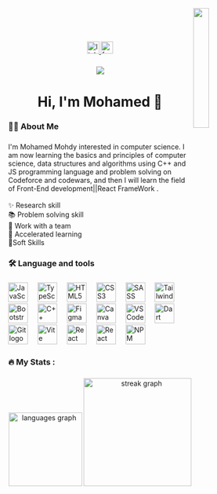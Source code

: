  <img src="https://github.com/mohamedabusrea/mohamedabusrea/blob/master/profile-img.png" align="right" width="25%"/>
<div align="center">
  <a href="https://www.linkedin.com/in/mohamed-mohdy-39311a239/" target="_blank"><br><br><br><br>
    <img src="https://img.shields.io/static/v1?message=LinkedIn&logo=linkedin&label=&color=0077B5&logoColor=white&labelColor=&style=for-the-badge" height="25" alt="linkedin logo"  />
  </a>
  <a href="https://www.facebook.com/profile.php?id=100094143427693" target="_blank">
    <img src="https://img.shields.io/static/v1?message=Facebook&logo=facebook&label=&color=1877F2&logoColor=white&labelColor=&style=for-the-badge" height="25" alt="facebook logo"  />
  </a>
</div>

###

<div align="center">
  <img src="https://visitor-badge.laobi.icu/badge?page_id=mohamedmohdy.mohamedmohdy&"  />
</div>

###

<h1 align="center">Hi, I'm Mohamed 👋</h1>




###

<h3 align="left">👩‍💻  About Me</h3>

###

<p align="left">I'm Mohamed Mohdy interested in computer science. I am now learning the basics and principles of computer science, data structures and algorithms using C++ and JS programming language and problem solving on Codeforce and codewars, and then I will learn the field of Front-End development||React FrameWork .<br><br>✨ Research skill<br>📚 Problem solving skill<br>🎲 Work with a team<br>🎲 Accelerated learning<br>🎯Soft Skills</p>

###

<h3 align="left">🛠 Language and tools</h3>

###

<div align="left">
  <img src="https://cdn.jsdelivr.net/gh/devicons/devicon/icons/javascript/javascript-original.svg" height="40" alt="JavaScript logo" />
  <img width="12" />
  <img src="https://cdn.jsdelivr.net/gh/devicons/devicon/icons/typescript/typescript-original.svg" height="40" alt="TypeScript logo" />
  <img width="12" />
  <img src="https://cdn.jsdelivr.net/gh/devicons/devicon/icons/html5/html5-original.svg" height="40" alt="HTML5 logo" />
  <img width="12" />
  <img src="https://cdn.jsdelivr.net/gh/devicons/devicon/icons/css3/css3-original.svg" height="40" alt="CSS3 logo" />
  <img width="12" />
  <img src="https://cdn.jsdelivr.net/gh/devicons/devicon/icons/sass/sass-original.svg" height="40" alt="SASS logo" />
  <img width="12" />
  <img src="https://www.vectorlogo.zone/logos/tailwindcss/tailwindcss-icon.svg" height="40" alt="Tailwind CSS logo" />
  <img width="12" />
  <img src="https://cdn.jsdelivr.net/gh/devicons/devicon/icons/bootstrap/bootstrap-original.svg" height="40" alt="Bootstrap logo" />
  <img width="12" />
  <img src="https://cdn.jsdelivr.net/gh/devicons/devicon/icons/cplusplus/cplusplus-original.svg" height="40" alt="C++ logo" />
  <img width="12" />
  <img src="https://cdn.jsdelivr.net/gh/devicons/devicon/icons/figma/figma-original.svg" height="40" alt="Figma logo" />
  <img width="12" />
  <img src="https://cdn.jsdelivr.net/gh/devicons/devicon/icons/canva/canva-original.svg" height="40" alt="Canva logo" />
  <img width="12" />
  <img src="https://cdn.jsdelivr.net/gh/devicons/devicon/icons/vscode/vscode-original.svg" height="40" alt="VS Code logo" />
  <img width="12" />
  <img src="https://cdn.jsdelivr.net/gh/devicons/devicon/icons/dart/dart-original.svg" height="40" alt="Dart logo" />
  <img width="12" />
  <img src="https://www.vectorlogo.zone/logos/git-scm/git-scm-icon.svg" alt="Git logo" width="40" height="40" />
  <img width="12" />
  <img src="https://cdn.jsdelivr.net/gh/devicons/devicon/icons/vite/vite-original.svg" height="40" alt="Vite logo" />
  <img width="12" />
  <img src="https://cdn.jsdelivr.net/gh/devicons/devicon/icons/react/react-original.svg" height="40" alt="React logo" />
  <img width="12" />
  <img src="https://cdn.jsdelivr.net/gh/devicons/devicon/icons/reactrouter/reactrouter-original.svg" height="40" alt="React Router logo" />
  <img width="12" />
  <img src="https://cdn.jsdelivr.net/gh/devicons/devicon/icons/npm/npm-original-wordmark.svg" height="40" alt="NPM logo" />
</div>



###

<h3 align="left">🔥   My Stats :</h3>

###

<div align="center">
  <img src="https://github-readme-stats.vercel.app/api/top-langs?username=mohamedmohdy&locale=en&hide_title=false&layout=compact&card_width=320&langs_count=5&theme=dracula&hide_border=false&order=2" height="150" alt="languages graph"  />
  <img src="https://streak-stats.demolab.com?user=mohamedmohdy&locale=en&mode=daily&theme=dark&hide_border=false&border_radius=5&order=3" height="220" alt="streak graph"  />
</div>

###
